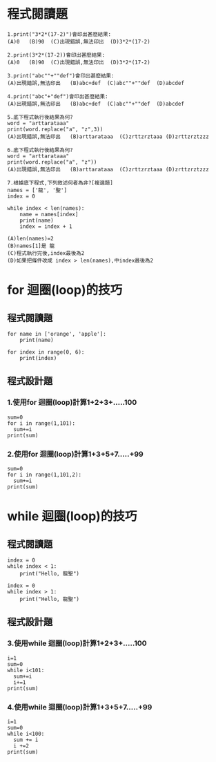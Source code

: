 # 程式閱讀題
```
1.print("3*2*(17-2)")會印出甚麼結果:
(A)0   (B)90  (C)出現錯誤,無法印出  (D)3*2*(17-2)

2.print(3*2*(17-2))會印出甚麼結果:
(A)0   (B)90  (C)出現錯誤,無法印出  (D)3*2*(17-2)

3.print("abc""+""def")會印出甚麼結果:
(A)出現錯誤,無法印出   (B)abc+def  (C)abc""+""def  (D)abcdef

4.print("abc"+"def")會印出甚麼結果:
(A)出現錯誤,無法印出   (B)abc+def  (C)abc""+""def  (D)abcdef

5.底下程式執行後結果為何?
word = "arttarataaa"
print(word.replace("a", "z",3))
(A)出現錯誤,無法印出   (B)arttarataaa  (C)zrttzrztaaa (D)zrttzrztzzz

6.底下程式執行後結果為何?
word = "arttarataaa"
print(word.replace("a", "z"))
(A)出現錯誤,無法印出   (B)arttarataaa  (C)zrttzrztaaa (D)zrttzrztzzz

7.根據底下程式,下列敘述何者為非?[複選題]
names = ['龍', '聖']
index = 0

while index < len(names): 
    name = names[index]
    print(name)
    index = index + 1
    
(A)len(names)=2  
(B)names[1]是 龍 
(C)程式執行完後,index最後為2
(D)如果把條件改成 index > len(names),中index最後為2

```
# for 迴圈(loop)的技巧
## 程式閱讀題
```
for name in ['orange', 'apple']:
	print(name)

```

```
for index in range(0, 6):
	print(index)

```
## 程式設計題

### 1.使用for 迴圈(loop)計算1+2+3+.....100
```
sum=0
for i in range(1,101):
  sum+=i
print(sum)
```
### 2.使用for 迴圈(loop)計算1+3+5+7.....+99
```
sum=0
for i in range(1,101,2):
  sum+=i
print(sum)
```
# while 迴圈(loop)的技巧
## 程式閱讀題
```
index = 0
while index < 1:
	print("Hello, 龍聖")
```
```
index = 0
while index > 1:
	print("Hello, 龍聖")
```
## 程式設計題

### 3.使用while 迴圈(loop)計算1+2+3+.....100
```
i=1
sum=0
while i<101:
  sum+=i
  i+=1
print(sum)
```
### 4.使用while 迴圈(loop)計算1+3+5+7.....+99
```
i=1
sum=0
while i<100:
  sum += i
  i +=2
print(sum)
```
